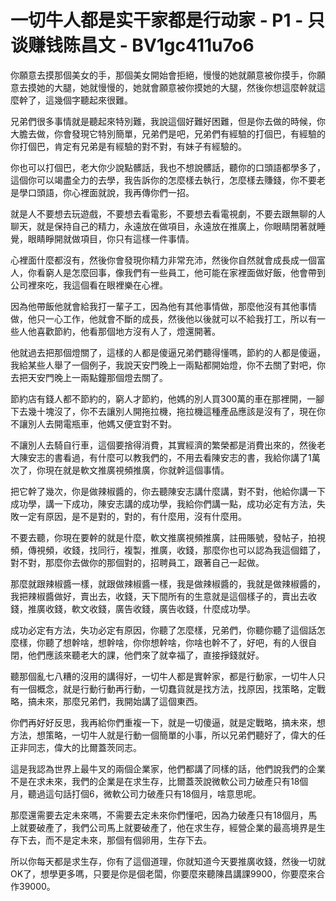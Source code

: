 # 一切牛人都是实干家都是行动家 - P1 - 只谈赚钱陈昌文 - BV1gc411u7o6

你願意去摸那個美女的手，那個美女開始會拒絕，慢慢的她就願意被你摸手，你願意去摸她的大腿，她就慢慢的，她就會願意被你摸她的大腿，然後你想這麼幹就這麼幹了，這幾個字聽起來很難。

兄弟們很多事情就是聽起來特別難，我說這個好難好困難，但是你去做的時候，你大膽去做，你會發現它特別簡單，兄弟們是吧，兄弟們有經驗的打個巴，有經驗的你打個巴，肯定有兄弟是有經驗的對不對，有妹子有經驗的。

你也可以打個巴，老大你少說點髒話，我也不想說髒話，聽你的口頭語都學多了，這個你可以竭盡全力的去學，我告訴你的怎麼樣去執行，怎麼樣去賺錢，你不要老是學口頭語，你心裡面就說，我再傳你們一招。

就是人不要想去玩遊戲，不要想去看電影，不要想去看電視劇，不要去跟無聊的人聊天，就是保持自己的精力，永遠放在做項目，永遠放在推廣上，你眼睛閉著就睡覺，眼睛睜開就做項目，你只有這樣一件事情。

心裡面什麼都沒有，然後你會發現你精力非常充沛，然後你自然就會成長成一個富人，你看窮人是怎麼回事，像我們有一些員工，他可能在家裡面做好飯，他會帶到公司裡來吃，我這個看在眼裡樂在心裡。

因為他帶飯他就會給我打一輩子工，因為他有其他事情做，那麼他沒有其他事情做，他只一心工作，他就會不斷的成長，然後他以後就可以不給我打工，所以有一些人他喜歡節約，他看那個地方沒有人了，燈還開著。

他就過去把那個燈關了，這樣的人都是傻逼兄弟們聽得懂嗎，節約的人都是傻逼，我給某些人舉了一個例子，我說天安門晚上一兩點都開始燈，你不去關了對吧，你去把天安門晚上一兩點鐘那個燈去關了。

節約店有錢人都不節約的，窮人才節約，他媽的別人買300萬的車在那裡開，一腳下去幾十塊沒了，你不去讓別人開拖拉機，拖拉機這種產品應該是沒有了，現在你不讓別人去開電瓶車，他媽又便宜對不對。

不讓別人去騎自行車，這個要捨得消費，其實經濟的繁榮都是消費出來的，然後老大陳安志的書看過，有什麼可以教我們的，不用去看陳安志的書，我給你講了1萬次了，你現在就是軟文推廣視頻推廣，你就幹這個事情。

把它幹了幾次，你是做辣椒醬的，你去聽陳安志講什麼講，對不對，他給你講一下成功學，講一下成功，陳安志講的成功學，我給你們講一點，成功必定有方法，失敗一定有原因，是不是對的，對的，有什麼用，沒有什麼用。

不要去聽，你現在要幹的就是什麼，軟文推廣視頻推廣，註冊賬號，發帖子，拍視頻，傳視頻，收錢，找同行，複製，推廣，收錢，那麼你也可以認為我這個錯了，對不對，那麼你去做你的那個對的，招聘員工，跟著自己一起做。

那麼就跟辣椒醬一樣，就跟做辣椒醬一樣，我是做辣椒醬的，我就是做辣椒醬的，我把辣椒醬做好，賣出去，收錢，天下間所有的生意就是這個樣子的，賣出去收錢，推廣收錢，軟文收錢，廣告收錢，廣告收錢，什麼成功學。

成功必定有方法，失功必定有原因，你聽了怎麼樣，兄弟們，你聽你聽了這個話怎麼樣，你聽了想幹啥，想幹啥，你你想幹啥，你啥也幹不了，好吧，有的人很自閉，他們應該來聽老大的課，他們來了就幸福了，直接掙錢就好。

聽那個亂七八糟的沒用的講得好，一切牛人都是實幹家，都是行動家，一切牛人只有一個概念，就是行動行動再行動，一切蠢貨就是找方法，找原因，找策略，定戰略，搞未來，那麼兄弟們，我開始講了這個東西。

你們再好好反思，我再給你們重複一下，就是一切傻逼，就是定戰略，搞未來，想方法，想策略，一切牛人就是行動一個簡單的小事，所以兄弟們聽好了，偉大的任正非同志，偉大的比爾蓋茨同志。

這是我認為世界上最牛叉的兩個企業家，他們都講了同樣的話，他們說我們的企業不是在求未來，我們的企業是在求生存，比爾蓋茨說微軟公司力破產只有18個月，聽過這句話打個6，微軟公司力破產只有18個月，啥意思呢。

那麼還需要去定未來嗎，不需要去定未來你們懂吧，因為力破產只有18個月，馬上就要破產了，我們公司馬上就要破產了，他在求生存，經營企業的最高境界是生存下去，而不是定未來，那個有個卵用，生存下去。

所以你每天都是求生存，你有了這個道理，你就知道今天要推廣收錢，然後一切就OK了，想學更多嗎，只要是你是個老闆，你要麼來聽陳昌講課9900，你要麼來合作39000。

